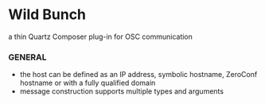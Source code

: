 
# Wild Bunch
a thin Quartz Composer plug-in for OSC communication

### GENERAL
- the host can be defined as an IP address, symbolic hostname, ZeroConf hostname or with a fully qualified domain
- message construction supports multiple types and arguments

